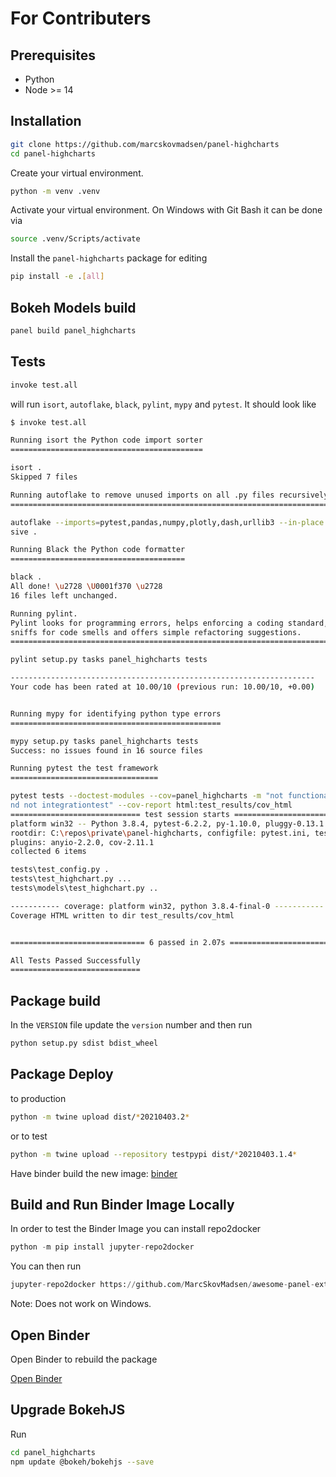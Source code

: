 # For Contributers

## Prerequisites

- Python
- Node >= 14

## Installation

```bash
git clone https://github.com/marcskovmadsen/panel-highcharts
cd panel-highcharts
```

Create your virtual environment.

```bash
python -m venv .venv
```

Activate your virtual environment. On Windows with Git Bash it can be done via

```bash
source .venv/Scripts/activate
```

Install the `panel-highcharts` package for editing

```bash
pip install -e .[all]
```

## Bokeh Models build

```bash
panel build panel_highcharts
```

## Tests

```bash
invoke test.all
```

will run `isort`, `autoflake`, `black`, `pylint`, `mypy` and `pytest`. It should look like

```bash
$ invoke test.all

Running isort the Python code import sorter
===========================================

isort .
Skipped 7 files

Running autoflake to remove unused imports on all .py files recursively
=======================================================================

autoflake --imports=pytest,pandas,numpy,plotly,dash,urllib3 --in-place --recur
sive .

Running Black the Python code formatter
=======================================

black .
All done! \u2728 \U0001f370 \u2728
16 files left unchanged.

Running pylint.
Pylint looks for programming errors, helps enforcing a coding standard,
sniffs for code smells and offers simple refactoring suggestions.
=======================================================================

pylint setup.py tasks panel_highcharts tests

--------------------------------------------------------------------
Your code has been rated at 10.00/10 (previous run: 10.00/10, +0.00)


Running mypy for identifying python type errors
===============================================

mypy setup.py tasks panel_highcharts tests
Success: no issues found in 16 source files

Running pytest the test framework
=================================

pytest tests --doctest-modules --cov=panel_highcharts -m "not functionaltest a
nd not integrationtest" --cov-report html:test_results/cov_html
============================= test session starts =============================
platform win32 -- Python 3.8.4, pytest-6.2.2, py-1.10.0, pluggy-0.13.1
rootdir: C:\repos\private\panel-highcharts, configfile: pytest.ini, testpaths: tests
plugins: anyio-2.2.0, cov-2.11.1
collected 6 items

tests\test_config.py .                                                   [ 16%]
tests\test_highchart.py ...                                              [ 66%]
tests\models\test_highchart.py ..                                        [100%]

----------- coverage: platform win32, python 3.8.4-final-0 -----------
Coverage HTML written to dir test_results/cov_html


============================== 6 passed in 2.07s ==============================

All Tests Passed Successfully
=============================
```

## Package build

In the `VERSION` file update the `version` number and then run

```bash
python setup.py sdist bdist_wheel
```

## Package Deploy

to production

```bash
python -m twine upload dist/*20210403.2*
```

or to test

```bash
python -m twine upload --repository testpypi dist/*20210403.1.4*
```

Have binder build the new image: [binder](https://mybinder.org/v2/gh/MarcSkovMadsen/awesome-panel-extensions/master?filepath=examples%2Freference%2Fframeworks%2Fmaterial%2FMaterialIntSlider.ipynb)

## Build and Run Binder Image Locally

In order to test the Binder Image you can install repo2docker

```python
python -m pip install jupyter-repo2docker
```

You can then run

```python
jupyter-repo2docker https://github.com/MarcSkovMadsen/awesome-panel-extensions
```

Note: Does not work on Windows.

## Open Binder

Open Binder to rebuild the package

[Open Binder](https://mybinder.org/v2/gh/MarcSkovMadsen/awesome-panel-extensions/master?filepath=examples%2Freference%2Fpanes%2FPandasProfileReport.ipynb)

## Upgrade BokehJS

Run

```bash
cd panel_highcharts
npm update @bokeh/bokehjs --save
```
